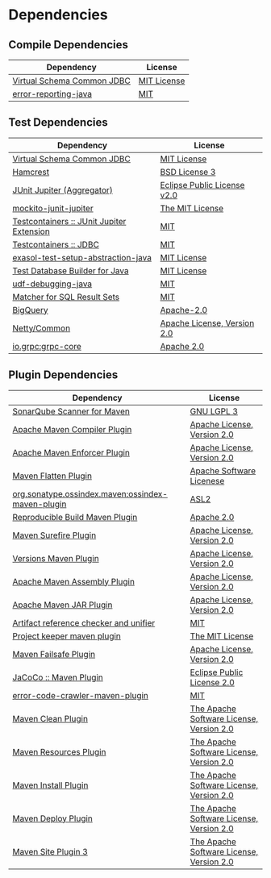 <!-- @formatter:off -->
# Dependencies

## Compile Dependencies

| Dependency                      | License          |
| ------------------------------- | ---------------- |
| [Virtual Schema Common JDBC][0] | [MIT License][1] |
| [error-reporting-java][2]       | [MIT][3]         |

## Test Dependencies

| Dependency                                      | License                           |
| ----------------------------------------------- | --------------------------------- |
| [Virtual Schema Common JDBC][0]                 | [MIT License][1]                  |
| [Hamcrest][4]                                   | [BSD License 3][5]                |
| [JUnit Jupiter (Aggregator)][6]                 | [Eclipse Public License v2.0][7]  |
| [mockito-junit-jupiter][8]                      | [The MIT License][9]              |
| [Testcontainers :: JUnit Jupiter Extension][10] | [MIT][11]                         |
| [Testcontainers :: JDBC][10]                    | [MIT][11]                         |
| [exasol-test-setup-abstraction-java][12]        | [MIT License][13]                 |
| [Test Database Builder for Java][14]            | [MIT License][15]                 |
| [udf-debugging-java][16]                        | [MIT][3]                          |
| [Matcher for SQL Result Sets][17]               | [MIT][3]                          |
| [BigQuery][18]                                  | [Apache-2.0][19]                  |
| [Netty/Common][20]                              | [Apache License, Version 2.0][21] |
| [io.grpc:grpc-core][22]                         | [Apache 2.0][23]                  |

## Plugin Dependencies

| Dependency                                              | License                                        |
| ------------------------------------------------------- | ---------------------------------------------- |
| [SonarQube Scanner for Maven][24]                       | [GNU LGPL 3][25]                               |
| [Apache Maven Compiler Plugin][26]                      | [Apache License, Version 2.0][19]              |
| [Apache Maven Enforcer Plugin][27]                      | [Apache License, Version 2.0][19]              |
| [Maven Flatten Plugin][28]                              | [Apache Software Licenese][29]                 |
| [org.sonatype.ossindex.maven:ossindex-maven-plugin][30] | [ASL2][29]                                     |
| [Reproducible Build Maven Plugin][31]                   | [Apache 2.0][29]                               |
| [Maven Surefire Plugin][32]                             | [Apache License, Version 2.0][19]              |
| [Versions Maven Plugin][33]                             | [Apache License, Version 2.0][19]              |
| [Apache Maven Assembly Plugin][34]                      | [Apache License, Version 2.0][19]              |
| [Apache Maven JAR Plugin][35]                           | [Apache License, Version 2.0][19]              |
| [Artifact reference checker and unifier][36]            | [MIT][3]                                       |
| [Project keeper maven plugin][37]                       | [The MIT License][38]                          |
| [Maven Failsafe Plugin][39]                             | [Apache License, Version 2.0][19]              |
| [JaCoCo :: Maven Plugin][40]                            | [Eclipse Public License 2.0][41]               |
| [error-code-crawler-maven-plugin][42]                   | [MIT][3]                                       |
| [Maven Clean Plugin][43]                                | [The Apache Software License, Version 2.0][29] |
| [Maven Resources Plugin][44]                            | [The Apache Software License, Version 2.0][29] |
| [Maven Install Plugin][45]                              | [The Apache Software License, Version 2.0][29] |
| [Maven Deploy Plugin][46]                               | [The Apache Software License, Version 2.0][29] |
| [Maven Site Plugin 3][47]                               | [The Apache Software License, Version 2.0][29] |

[0]: https://github.com/exasol/virtual-schema-common-jdbc/
[1]: https://github.com/exasol/virtual-schema-common-jdbc/blob/main/LICENSE
[2]: https://github.com/exasol/error-reporting-java
[3]: https://opensource.org/licenses/MIT
[4]: http://hamcrest.org/JavaHamcrest/
[5]: http://opensource.org/licenses/BSD-3-Clause
[6]: https://junit.org/junit5/
[7]: https://www.eclipse.org/legal/epl-v20.html
[8]: https://github.com/mockito/mockito
[9]: https://github.com/mockito/mockito/blob/main/LICENSE
[10]: https://testcontainers.org
[11]: http://opensource.org/licenses/MIT
[12]: https://github.com/exasol/exasol-test-setup-abstraction-java/
[13]: https://github.com/exasol/exasol-test-setup-abstraction-java/blob/main/LICENSE
[14]: https://github.com/exasol/test-db-builder-java/
[15]: https://github.com/exasol/test-db-builder-java/blob/main/LICENSE
[16]: https://github.com/exasol/udf-debugging-java/
[17]: https://github.com/exasol/hamcrest-resultset-matcher
[18]: https://github.com/googleapis/java-bigquery
[19]: https://www.apache.org/licenses/LICENSE-2.0.txt
[20]: https://netty.io
[21]: https://www.apache.org/licenses/LICENSE-2.0
[22]: https://github.com/grpc/grpc-java
[23]: https://opensource.org/licenses/Apache-2.0
[24]: http://sonarsource.github.io/sonar-scanner-maven/
[25]: http://www.gnu.org/licenses/lgpl.txt
[26]: https://maven.apache.org/plugins/maven-compiler-plugin/
[27]: https://maven.apache.org/enforcer/maven-enforcer-plugin/
[28]: https://www.mojohaus.org/flatten-maven-plugin/
[29]: http://www.apache.org/licenses/LICENSE-2.0.txt
[30]: https://sonatype.github.io/ossindex-maven/maven-plugin/
[31]: http://zlika.github.io/reproducible-build-maven-plugin
[32]: https://maven.apache.org/surefire/maven-surefire-plugin/
[33]: http://www.mojohaus.org/versions-maven-plugin/
[34]: https://maven.apache.org/plugins/maven-assembly-plugin/
[35]: https://maven.apache.org/plugins/maven-jar-plugin/
[36]: https://github.com/exasol/artifact-reference-checker-maven-plugin
[37]: https://github.com/exasol/project-keeper/
[38]: https://github.com/exasol/project-keeper/blob/main/LICENSE
[39]: https://maven.apache.org/surefire/maven-failsafe-plugin/
[40]: https://www.jacoco.org/jacoco/trunk/doc/maven.html
[41]: https://www.eclipse.org/legal/epl-2.0/
[42]: https://github.com/exasol/error-code-crawler-maven-plugin
[43]: http://maven.apache.org/plugins/maven-clean-plugin/
[44]: http://maven.apache.org/plugins/maven-resources-plugin/
[45]: http://maven.apache.org/plugins/maven-install-plugin/
[46]: http://maven.apache.org/plugins/maven-deploy-plugin/
[47]: http://maven.apache.org/plugins/maven-site-plugin/
